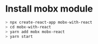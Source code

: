 # Install mobx module

```sh
> npx create-react-app mobx-with-react
> cd mobx-with-react
> yarn add mobx mobx-react
> yarn start
```
